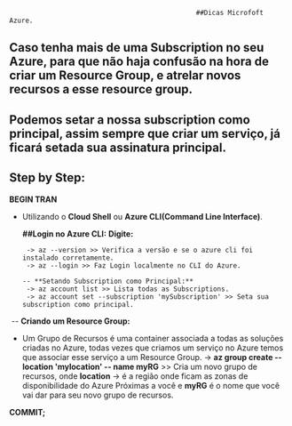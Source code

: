                                                    ##Dicas Microfoft Azure.

## Caso tenha mais de uma Subscription no seu Azure, para que não haja confusão na hora de criar um Resource Group, e atrelar novos recursos a esse resource  group.
## Podemos setar a nossa subscription como principal, assim sempre que criar um serviço, já ficará setada sua assinatura principal.
## Step by Step:

**BEGIN TRAN**

   - Utilizando o **Cloud Shell** ou **Azure CLI(Command Line Interface)**.
     
     **##Login no Azure CLI:**
         **Digite:** 
          
          -> az --version >> Verifica a versão e se o azure cli foi instalado corretamente.
          -> az --login >> Faz Login localmente no CLI do Azure.
          
         -- **Setando Subscription como Principal:**
          -> az account list >> Lista todas as Subscriptions.
          -> az account set --subscription 'mySubscription' >> Seta sua subscription como principal.

​    -- **Criando um Resource Group:**

   - Um Grupo de Recursos é uma container associada a todas as soluções criadas no Azure, todas vezes que criamos um serviço no Azure temos que associar esse serviço a um Resource Group. 
          -> **az group create --location 'mylocation' -- name myRG** >> Cria um novo grupo de recursos, onde **location** -> é a região onde ficam as zonas de disponibilidade do Azure Próximas a você e **myRG** é o nome que você vai dar para seu novo grupo de recursos.
          
**COMMIT;**
